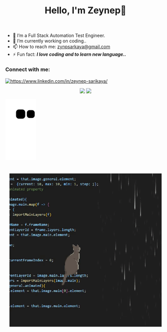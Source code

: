 ### 
<h1 align="center">
 Hello, I'm Zeynep👋
<br> 
<br>

</h1>


 
- 🌱 I’m a Full Stack Automation Test Engineer.      
- 🔭 I’m currently working on coding..
- 📫 How to reach me: zynpsarkaya@gmail.com
- ⚡ Fun fact: ***I love coding and to learn new language..*** 

<h3 align="left">Connect with me:</h3>
<p align="left">
<a href="https://linkedin.com/in/https://www.linkedin.com/in/zeynep-sarikaya/" target="blank"><img align="center" src="https://raw.githubusercontent.com/rahuldkjain/github-profile-readme-generator/master/src/images/icons/Social/linked-in-alt.svg" alt="https://www.linkedin.com/in/zeynep-sarikaya/" height="30" width="40" /></a>
</p>

<p align="center">
      <img height="170em" src="https://awesome-github-stats.azurewebsites.net/user-stats/ToKyOzY?cardType=github&theme=monokai&Text=DD971A") />
      <img height="170em" src="https://github-readme-stats-eight-theta.vercel.app/api/top-langs/?username=ToKyOzY&layout=compact&langs_count=8&theme=monokai&Text=DD971A"/>
</p>
 

![snake gif](https://github.com/SenaYcdl/SenaYcdl/blob/output/github-contribution-grid-snake.svg)




<h1 align="center">
<img src="https://github.com/ToKyOzY/ToKyOzY/blob/main/Pixelart%20GIF%20-%20Find%20%26%20Share%20on%20GIPHY.gif" >

 </h1>
<!--
![Github stats 2](https://github-readme-stats.vercel.app/api?username=ToKyOzY&show_icons=true&theme=radical)
<h1 align="center">
<img src="https://github.com/ToKyOzY/ToKyOzY/blob/main/Tumblr.gif" width=800>
 align=beside width=300
</h1>

<!--img src="https://github.com/ToKyOzY/ToKyOzY/blob/main/Computer%20Work%20GIF%20-%20Computer%20Work%20Online%20-%20Discover%20%26%20Share%20GIFs.gif" width="auto">




<img align=beside width=190 src="https://github.com/ToKyOzY/ToKyOzY/blob/main/ba4efc5bf76aaef93c65227a950bb419.mp4" />
